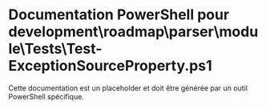 # Documentation PowerShell pour development\roadmap\parser\module\Tests\Test-ExceptionSourceProperty.ps1

Cette documentation est un placeholder et doit être générée par un outil PowerShell spécifique.
